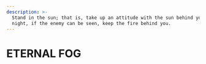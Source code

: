 ```yaml
---
description: >-
  Stand in the sun; that is, take up an attitude with the sun behind you. At
  night, if the enemy can be seen, keep the fire behind you.
---
```


# ETERNAL FOG

